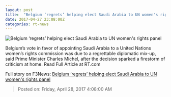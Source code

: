 ```yaml
---
layout: post
title:  "Belgium ‘regrets’ helping elect Saudi Arabia to UN women's rights panel"
date: 2017-04-27 23:08:00Z
categories: rt-news
---
```


![Belgium ‘regrets’ helping elect Saudi Arabia to UN women's rights panel](https://cdn.rt.com/files/2017.04/article/59026176c361888e528b4605.jpg)

Belgium’s vote in favor of appointing Saudi Arabia to a United Nations women’s rights commission was due to a regrettable diplomatic mix-up, said Prime Minister Charles Michel, after the decision sparked a firestorm of criticism at home. Read Full Article at RT.com


Full story on F3News: [Belgium ‘regrets’ helping elect Saudi Arabia to UN women's rights panel](http://www.f3nws.com/n/MEanjB)

> Posted on: Friday, April 28, 2017 4:08:00 AM
